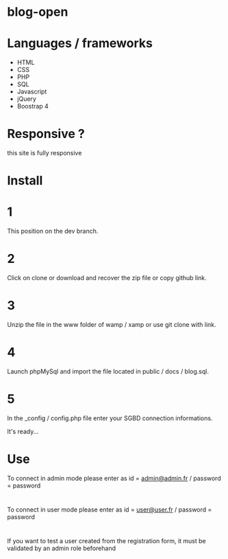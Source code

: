 # blog-open

# Languages / frameworks
- HTML  
- CSS
- PHP   
- SQL
- Javascript  
- jQuery
- Boostrap 4

# Responsive ?

this site is fully responsive

# Install 

# 1  
This position on the dev branch.
# 2  
Click on clone or download and recover the zip file or copy github link.
# 3  
Unzip the file in the www folder of wamp / xamp or use git clone with link.
# 4  
Launch phpMySql and import the file located in public / docs / blog.sql.
# 5  
In the _config / config.php file enter your SGBD connection informations.

It's ready...

# Use
To connect in admin mode please enter as id = admin@admin.fr / password = password
#
To connect in user mode please enter as id = user@user.fr / password = password
#
If you want to test a user created from the registration form, it must be validated by an admin role beforehand

